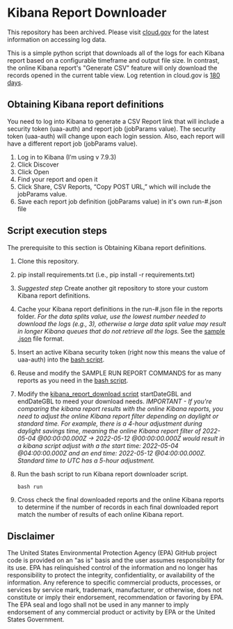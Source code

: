 # Kibana Report Downloader
This repository has been archived. Please visit [cloud.gov](https://cloud.gov/) for the latest information on accessing log data. 

This is a simple python script that downloads all of the logs for each Kibana report based on a configurable timeframe and output file size. In contrast, the online Kibana report's "Generate CSV" feature will only download the records opened in the current table view. Log retention in cloud.gov is [180 days](https://cloud.gov/docs/deployment/logs/#web-based-logs-with-historic-log-data).

## Obtaining Kibana report definitions

You need to log into Kibana to generate a CSV Report link that will include a security token (uaa-auth) and report job (jobParams value). The security token (uaa-auth) will change upon each login session. Also, each report will have a different report job (jobParams value).

1.	Log in to Kibana (I’m using v 7.9.3)
2.	Click Discover
3.	Click Open
4.	Find your report and open it
5.	Click Share, CSV Reports, “Copy POST URL,” which will include the jobParams value.
6.	Save each report job definition (jobParams value) in it's own  run-#.json file

## Script execution steps
The prerequisite to this section is Obtaining Kibana report definitions.

 1. Clone this repository.
 2. pip install requirements.txt (i.e., pip install -r requirements.txt)
 3. *Suggested step* Create another git repository to store your custom Kibana report definitions.
 4.  Cache your Kibana report definitions in the run-#.json file in the reports folder. *For the data splits value, use the lowest number needed to download the logs (e.g., 3), otherwise a large data split value may result in longer Kibana queues that do not retrieve all the logs.* See the [sample .json](/docs/sample_report.json) file format.
 5. Insert an active Kibana security token (right now this means the value of uaa-auth) into the [bash script](./scripts/run).
 6. Reuse and modify the SAMPLE RUN REPORT COMMANDS for as many reports as you need in the [bash script](./scripts/run). 
 7. Modify the [kibana_report_download script](./kibana_report_downloader.py) startDateGBL and endDateGBL to meed your download needs. 
        *IMPORTANT - If you're comparing the kibana report results with the online Kibana reports, you need to adjust the online Kibana report filter depending on daylight or standard time. For example, there is a 4-hour adjustment during daylight savings time, meaning the online Kibana report filter of 2022-05-04 @00:00:00.000Z ->  2022-05-12 @00:00:00.000Z would result in a kibana script adjust with a the start time: 2022-05-04 @04:00:00.000Z and an end time: 2022-05-12 @04:00:00.000Z. Standard time to UTC has a 5-hour adjustment.*
 8. Run the bash script to run Kibana report downloader script.

    ```
    bash run
    ```
 9. Cross check the final downloaded reports and the online Kibana reports to determine if the number of records in each final downloaded report match the number of results of each online Kibana report.

## Disclaimer

The United States Environmental Protection Agency (EPA) GitHub project code is provided on an "as is" basis and the user assumes responsibility for its use. EPA has relinquished control of the information and no longer has responsibility to protect the integrity, confidentiality, or availability of the information. Any reference to specific commercial products, processes, or services by service mark, trademark, manufacturer, or otherwise, does not constitute or imply their endorsement, recommendation or favoring by EPA. The EPA seal and logo shall not be used in any manner to imply endorsement of any commercial product or activity by EPA or the United States Government.
